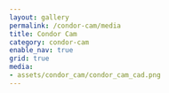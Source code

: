 ```yaml
---
layout: gallery
permalink: /condor-cam/media
title: Condor Cam
category: condor-cam
enable_nav: true
grid: true
media: 
- assets/condor_cam/condor_cam_cad.png
---
```


